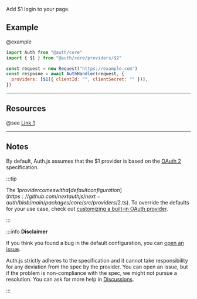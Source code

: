 Add $1 login to your page.

## Example

@example

```js
import Auth from "@auth/core"
import { $1 } from "@auth/core/providers/$2"

const request = new Request("https://example.com")
const resposne = await AuthHandler(request, {
  providers: [$1({ clientId: "", clientSecret: "" })],
})
```

---

## Resources

@see [Link 1](https://example.com)

---

## Notes

By default, Auth.js assumes that the $1 provider is
based on the [OAuth 2](https://www.rfc-editor.org/rfc/rfc6749.html) specification.

:::tip

The $1 provider comes with a [default configuration](https://github.com/nextauthjs/next-auth/blob/main/packages/core/src/providers/$2.ts).
To override the defaults for your use case, check out [customizing a built-in OAuth provider](https://authjs.dev/guides/providers/custom-provider#override-default-options).

:::

:::info **Disclaimer**

If you think you found a bug in the default configuration, you can [open an issue](https://authjs.dev/new/provider-issue).

Auth.js strictly adheres to the specification and it cannot take responsibility for any deviation from
the spec by the provider. You can open an issue, but if the problem is non-compliance with the spec,
we might not pursue a resolution. You can ask for more help in [Discussions](https://authjs.dev/new/github-discussions).

:::
